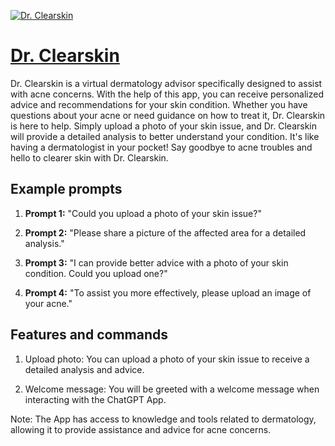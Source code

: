 [![Dr. Clearskin](https://files.oaiusercontent.com/file-b1fw50v7nDvftgElByoQB4LS?se=2123-10-17T01%3A21%3A05Z&sp=r&sv=2021-08-06&sr=b&rscc=max-age%3D31536000%2C%20immutable&rscd=attachment%3B%20filename%3D402e8b4c-5e8b-422c-abb3-485a0aff3944.png&sig=tEa2lI9xQP2leSSSb9l8962pT4oeOMPXrpTLDifyAtU%3D)](https://chat.openai.com/g/g-ucGfKts6Z-dr-clearskin)

# [Dr. Clearskin](https://chat.openai.com/g/g-ucGfKts6Z-dr-clearskin)

Dr. Clearskin is a virtual dermatology advisor specifically designed to assist with acne concerns. With the help of this app, you can receive personalized advice and recommendations for your skin condition. Whether you have questions about your acne or need guidance on how to treat it, Dr. Clearskin is here to help. Simply upload a photo of your skin issue, and Dr. Clearskin will provide a detailed analysis to better understand your condition. It's like having a dermatologist in your pocket! Say goodbye to acne troubles and hello to clearer skin with Dr. Clearskin.

## Example prompts

1. **Prompt 1:** "Could you upload a photo of your skin issue?"

2. **Prompt 2:** "Please share a picture of the affected area for a detailed analysis."

3. **Prompt 3:** "I can provide better advice with a photo of your skin condition. Could you upload one?"

4. **Prompt 4:** "To assist you more effectively, please upload an image of your acne."

## Features and commands

1. Upload photo: You can upload a photo of your skin issue to receive a detailed analysis and advice.

2. Welcome message: You will be greeted with a welcome message when interacting with the ChatGPT App.

Note: The App has access to knowledge and tools related to dermatology, allowing it to provide assistance and advice for acne concerns.